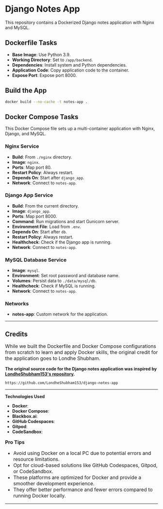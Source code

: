 

# Django Notes App

This repository contains a Dockerized Django notes application with Nginx and MySQL.

## Dockerfile Tasks

- **Base Image**: Use Python 3.9.
- **Working Directory**: Set to `/app/backend`.
- **Dependencies**: Install system and Python dependencies.
- **Application Code**: Copy application code to the container.
- **Expose Port**: Expose port 8000.

## Build the App

```bash
docker build --no-cache -t notes-app .
```

## Docker Compose Tasks

This Docker Compose file sets up a multi-container application with Nginx, Django, and MySQL.

### Nginx Service
- **Build**: From `./nginx` directory.
- **Image**: `nginx`.
- **Ports**: Map port 80.
- **Restart Policy**: Always restart.
- **Depends On**: Start after `django_app`.
- **Network**: Connect to `notes-app`.

### Django App Service
- **Build**: From the current directory.
- **Image**: `django_app`.
- **Ports**: Map port 8000.
- **Command**: Run migrations and start Gunicorn server.
- **Environment File**: Load from `.env`.
- **Depends On**: Start after `db`.
- **Restart Policy**: Always restart.
- **Healthcheck**: Check if the Django app is running.
- **Network**: Connect to `notes-app`.

### MySQL Database Service
- **Image**: `mysql`.
- **Environment**: Set root password and database name.
- **Volumes**: Persist data to `./data/mysql/db`.
- **Healthcheck**: Check if MySQL is running.
- **Network**: Connect to `notes-app`.

### Networks
- **notes-app**: Custom network for the application.



---

## Credits

<p style="font-size: 16px;">
While we built the Dockerfile and Docker Compose configurations from scratch to learn and apply Docker skills, the original credit for the application goes to Londhe Shubham.
</p>


**The original source code for the Django notes application was inspired by [LondheShubham153's repository](https://github.com/LondheShubham153/django-notes-app).**


```
https://github.com/LondheShubham153/django-notes-app
```

---

**Technologies Used**

- **Docker**: 
- **Docker Compose**: 
- **Blackbox.ai**: 
- **GitHub Codespaces**: 
- **Gitpod**: 
- **CodeSandbox**: 


 <p style="font-size: 16px;">
  <strong>Pro Tips</strong>

<ul style="font-size: 16px;">
  <li >Avoid using Docker on a local PC due to potential errors and resource limitations.</li>
  <li>Opt for cloud-based solutions like GitHub Codespaces, Gitpod, or CodeSandbox.</li>
  <li>These platforms are optimized for Docker and provide a smoother development experience.</li>
  <li>They offer better performance and fewer errors compared to running Docker locally.</li>
</ul>

  </ul>
</p>

---
